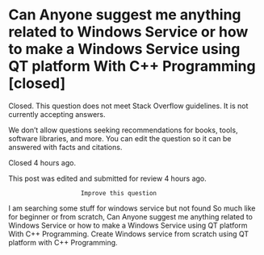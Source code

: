 
# Can Anyone suggest me anything related to Windows Service or how to make a Windows Service using QT platform With C++ Programming [closed]







Closed. This question does not meet Stack Overflow guidelines. It is not currently accepting answers.
                        
                    










 We don’t allow questions seeking recommendations for books, tools, software libraries, and more. You can edit the question so it can be answered with facts and citations.


Closed 4 hours ago.


This post was edited and submitted for review 4 hours ago.





                        Improve this question
                    



I am searching some stuff for  windows service  but not found So much like  for beginner or from scratch, Can Anyone suggest  me anything related to Windows Service  or how to make a Windows Service using QT platform With C++ Programming.
Create Windows service from scratch using QT platform with C++ Programming.

        